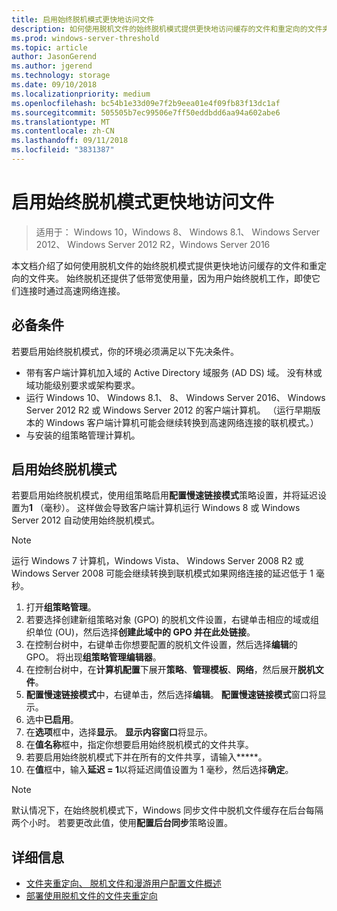 ```yaml
---
title: 启用始终脱机模式更快地访问文件
description: 如何使用脱机文件的始终脱机模式提供更快地访问缓存的文件和重定向的文件夹。
ms.prod: windows-server-threshold
ms.topic: article
author: JasonGerend
ms.author: jgerend
ms.technology: storage
ms.date: 09/10/2018
ms.localizationpriority: medium
ms.openlocfilehash: bc54b1e33d09e7f2b9eea01e4f09fb83f13dc1af
ms.sourcegitcommit: 505505b7ec99506e7ff50eddbdd6aa94a602abe6
ms.translationtype: MT
ms.contentlocale: zh-CN
ms.lasthandoff: 09/11/2018
ms.locfileid: "3831387"
---
```

# 启用始终脱机模式更快地访问文件

>适用于： Windows 10，Windows 8、 Windows 8.1、 Windows Server 2012、 Windows Server 2012 R2，Windows Server 2016

本文档介绍了如何使用脱机文件的始终脱机模式提供更快地访问缓存的文件和重定向的文件夹。 始终脱机还提供了低带宽使用量，因为用户始终脱机工作，即使它们连接时通过高速网络连接。

## 必备条件

若要启用始终脱机模式，你的环境必须满足以下先决条件。

- 带有客户端计算机加入域的 Active Directory 域服务 (AD DS) 域。 没有林或域功能级别要求或架构要求。
- 运行 Windows 10、 Windows 8.1、 8、 Windows Server 2016、 Windows Server 2012 R2 或 Windows Server 2012 的客户端计算机。 （运行早期版本的 Windows 客户端计算机可能会继续转换到高速网络连接的联机模式。）
- 与安装的组策略管理计算机。

## 启用始终脱机模式

若要启用始终脱机模式，使用组策略启用**配置慢速链接模式**策略设置，并将延迟设置为**1** （毫秒）。 这样做会导致客户端计算机运行 Windows 8 或 Windows Server 2012 自动使用始终脱机模式。

>[!NOTE]
>运行 Windows 7 计算机，Windows Vista、 Windows Server 2008 R2 或 Windows Server 2008 可能会继续转换到联机模式如果网络连接的延迟低于 1 毫秒。

1. 打开**组策略管理**。
2. 若要选择创建新组策略对象 (GPO) 的脱机文件设置，右键单击相应的域或组织单位 (OU)，然后选择**创建此域中的 GPO 并在此处链接**。
3. 在控制台树中，右键单击你想要配置的脱机文件设置，然后选择**编辑**的 GPO。 将出现**组策略管理编辑器**。
4. 在控制台树中，在**计算机配置**下展开**策略**、**管理模板**、**网络**，然后展开**脱机文件**。
5. **配置慢速链接模式**中，右键单击，然后选择**编辑**。 **配置慢速链接模式**窗口将显示。
6. 选中**已启用**。
7. 在**选项**框中，选择**显示**。 **显示内容窗口**将显示。
8. 在**值名称**框中，指定你想要启用始终脱机模式的文件共享。
9. 若要启用始终脱机模式下并在所有的文件共享，请输入**\***。
10. 在**值**框中，输入**延迟 = 1**以将延迟阈值设置为 1 毫秒，然后选择**确定**。

>[!NOTE]
>默认情况下，在始终脱机模式下，Windows 同步文件中脱机文件缓存在后台每隔两个小时。 若要更改此值，使用**配置后台同步**策略设置。

## 详细信息

* [文件夹重定向、 脱机文件和漫游用户配置文件概述](folder-redirection-rup-overview.md)
* [部署使用脱机文件的文件夹重定向](deploy-folder-redirection.md)